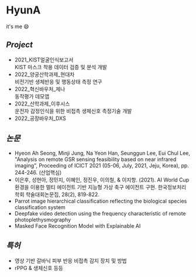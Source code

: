 # HyunA
it's me :smile:

## _Project_

- 2021_KIST얼굴인식보고서  
KIST 마스크 착용 데이터 검증 및 분석 개발
- 2022_양궁산학과제_현대차  
비전기반 생체반응 및 행동상태 측정 연구
- 2022_혁신바우처_제나  
동작평가 데모앱
- 2022_산학과제_이후시스  
운전자 감정인식을 위한 비접촉 생체신호 측정기술 개발
- 2022_공장바우처_DXS


## _논문_

- Hyeon Ah Seong, Minji Jung, Na Yeon Han, Seunggun Lee, Eui Chul Lee, "Analysis on remote GSR sensing feasibility based on near infrared imaging", Proceeding of ICICT 2021 (05-06, July, 2021, Jeju, Korea), pp. 244-246. (산업핵심)
- 이은후, 성현아, 정민지, 이혜인, 정진우, 이의철, & 이지항. (2021). AI World Cup 환경을 이용한 멀티 에이전트 기반 지능형 가상 축구 에이전트 구현. 한국정보처리학회 학술대회논문집, 28(2), 819-822.
- Parrot image hierarchical classification reflecting the biological species classification system
- Deepfake video detection using the frequency characteristic of remote photoplethysmography
- Masked Face Recognition Model with Explainable AI 


## _특허_

- 영상 기반 갈바닉 피부 반응 비접촉 감지 장치 및 방법
- rPPG & 생체신호 등등
